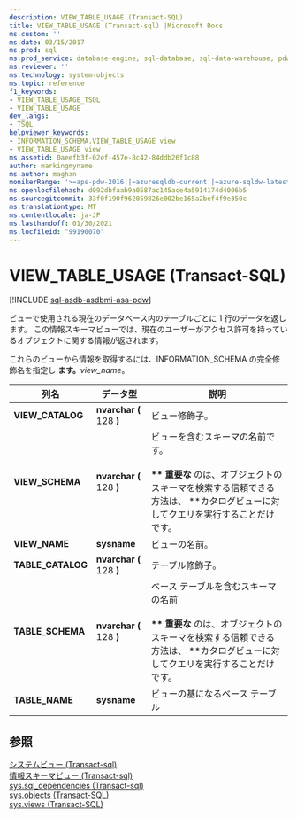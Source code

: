 ```yaml
---
description: VIEW_TABLE_USAGE (Transact-SQL)
title: VIEW_TABLE_USAGE (Transact-sql) |Microsoft Docs
ms.custom: ''
ms.date: 03/15/2017
ms.prod: sql
ms.prod_service: database-engine, sql-database, sql-data-warehouse, pdw
ms.reviewer: ''
ms.technology: system-objects
ms.topic: reference
f1_keywords:
- VIEW_TABLE_USAGE_TSQL
- VIEW_TABLE_USAGE
dev_langs:
- TSQL
helpviewer_keywords:
- INFORMATION_SCHEMA.VIEW_TABLE_USAGE view
- VIEW_TABLE_USAGE view
ms.assetid: 0aeefb3f-02ef-457e-8c42-84ddb26f1c88
author: markingmyname
ms.author: maghan
monikerRange: '>=aps-pdw-2016||=azuresqldb-current||=azure-sqldw-latest||>=sql-server-2016||>=sql-server-linux-2017||=azuresqldb-mi-current'
ms.openlocfilehash: d092dbfaab9a0587ac145ace4a5914174d4006b5
ms.sourcegitcommit: 33f0f190f962059826e002be165a2bef4f9e350c
ms.translationtype: MT
ms.contentlocale: ja-JP
ms.lasthandoff: 01/30/2021
ms.locfileid: "99190070"
---
```

# <a name="view_table_usage-transact-sql"></a>VIEW_TABLE_USAGE (Transact-SQL)
[!INCLUDE [sql-asdb-asdbmi-asa-pdw](../../includes/applies-to-version/sql-asdb-asdbmi-asa-pdw.md)]

  ビューで使用される現在のデータベース内のテーブルごとに 1 行のデータを返します。 この情報スキーマビューでは、現在のユーザーがアクセス許可を持っているオブジェクトに関する情報が返されます。  
  
 これらのビューから情報を取得するには、INFORMATION_SCHEMA の完全修飾名を指定し **ます。**_view_name_。  
  
|列名|データ型|説明|  
|-----------------|---------------|-----------------|  
|**VIEW_CATALOG**|**nvarchar (** 128 **)**|ビュー修飾子。|  
|**VIEW_SCHEMA**|**nvarchar (** 128 **)**|ビューを含むスキーマの名前です。<br /><br /> **&#42;&#42; 重要な**  のは、オブジェクトのスキーマを検索する信頼できる方法は、 &#42;&#42;カタログビューに対してクエリを実行することだけです。|  
|**VIEW_NAME**|**sysname**|ビューの名前。|  
|**TABLE_CATALOG**|**nvarchar (** 128 **)**|テーブル修飾子。|  
|**TABLE_SCHEMA**|**nvarchar (** 128 **)**|ベース テーブルを含むスキーマの名前<br /><br /> **&#42;&#42; 重要な**  のは、オブジェクトのスキーマを検索する信頼できる方法は、 &#42;&#42;カタログビューに対してクエリを実行することだけです。|  
|**TABLE_NAME**|**sysname**|ビューの基になるベース テーブル|  
  
## <a name="see-also"></a>参照  
 [システムビュー &#40;Transact-sql&#41;](../../t-sql/language-reference.md)   
 [情報スキーマビュー &#40;Transact-sql&#41;](~/relational-databases/system-information-schema-views/system-information-schema-views-transact-sql.md)   
 [sys.sql_dependencies &#40;Transact-sql&#41;](../../relational-databases/system-catalog-views/sys-sql-dependencies-transact-sql.md)   
 [sys.objects &#40;Transact-SQL&#41;](../../relational-databases/system-catalog-views/sys-objects-transact-sql.md)   
 [sys.views &#40;Transact-SQL&#41;](../../relational-databases/system-catalog-views/sys-views-transact-sql.md)  
  
